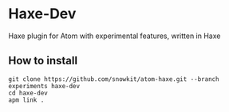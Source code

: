 # Haxe-Dev

Haxe plugin for Atom with experimental features, written in Haxe

## How to install

```
git clone https://github.com/snowkit/atom-haxe.git --branch experiments haxe-dev
cd haxe-dev
apm link .
```
